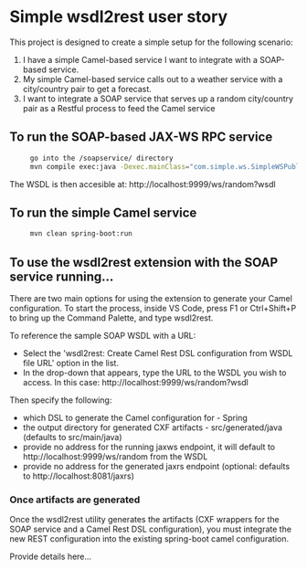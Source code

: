 # Simple wsdl2rest user story

This project is designed to create a simple setup for the following scenario:

1. I have a simple Camel-based service I want to integrate with a SOAP-based service.
2. My simple Camel-based service calls out to a weather service with a city/country pair to get a forecast.
3. I want to integrate a SOAP service that serves up a random city/country pair as a Restful process to feed the Camel service

## To run the SOAP-based JAX-WS RPC service

```bash
     go into the /soapservice/ directory 
     mvn compile exec:java -Dexec.mainClass="com.simple.ws.SimpleWSPublisher"
```

The WSDL is then accesible at: http://localhost:9999/ws/random?wsdl

## To run the simple Camel service

```bash
     mvn clean spring-boot:run
```

## To use the wsdl2rest extension with the SOAP service running...

There are two main options for using the extension to generate your Camel configuration. To start the process, inside VS Code, press F1 or Ctrl+Shift+P to bring up the Command Palette, and type wsdl2rest.

To reference the sample SOAP WSDL with a URL:

* Select the 'wsdl2rest: Create Camel Rest DSL configuration from WSDL file URL' option in the list.
* In the drop-down that appears, type the URL to the WSDL you wish to access. In this case: http://localhost:9999/ws/random?wsdl

Then specify the following:

* which DSL to generate the Camel configuration for - Spring
* the output directory for generated CXF artifacts - src/generated/java (defaults to src/main/java)
* provide no address for the running jaxws endpoint, it will default to http://localhost:9999/ws/random from the WSDL
* provide no address for the generated jaxrs endpoint (optional: defaults to http://localhost:8081/jaxrs)

### Once artifacts are generated

Once the wsdl2rest utility generates the artifacts (CXF wrappers for the SOAP service and a Camel Rest DSL configuration), you must integrate the new REST configuration into the existing spring-boot camel configuration.

Provide details here...
